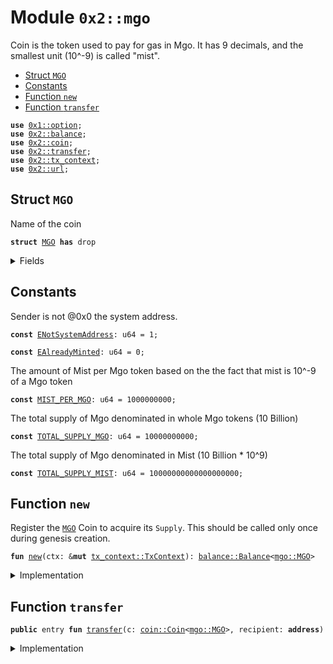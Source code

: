 
<a name="0x2_mgo"></a>

# Module `0x2::mgo`

Coin<MGO> is the token used to pay for gas in Mgo.
It has 9 decimals, and the smallest unit (10^-9) is called "mist".


-  [Struct `MGO`](#0x2_mgo_MGO)
-  [Constants](#@Constants_0)
-  [Function `new`](#0x2_mgo_new)
-  [Function `transfer`](#0x2_mgo_transfer)


<pre><code><b>use</b> <a href="dependencies/move-stdlib/option.md#0x1_option">0x1::option</a>;
<b>use</b> <a href="balance.md#0x2_balance">0x2::balance</a>;
<b>use</b> <a href="coin.md#0x2_coin">0x2::coin</a>;
<b>use</b> <a href="transfer.md#0x2_transfer">0x2::transfer</a>;
<b>use</b> <a href="tx_context.md#0x2_tx_context">0x2::tx_context</a>;
<b>use</b> <a href="url.md#0x2_url">0x2::url</a>;
</code></pre>



<a name="0x2_mgo_MGO"></a>

## Struct `MGO`

Name of the coin


<pre><code><b>struct</b> <a href="mgo.md#0x2_mgo_MGO">MGO</a> <b>has</b> drop
</code></pre>



<details>
<summary>Fields</summary>


<dl>
<dt>
<code>dummy_field: bool</code>
</dt>
<dd>

</dd>
</dl>


</details>

<a name="@Constants_0"></a>

## Constants


<a name="0x2_mgo_ENotSystemAddress"></a>

Sender is not @0x0 the system address.


<pre><code><b>const</b> <a href="mgo.md#0x2_mgo_ENotSystemAddress">ENotSystemAddress</a>: u64 = 1;
</code></pre>



<a name="0x2_mgo_EAlreadyMinted"></a>



<pre><code><b>const</b> <a href="mgo.md#0x2_mgo_EAlreadyMinted">EAlreadyMinted</a>: u64 = 0;
</code></pre>



<a name="0x2_mgo_MIST_PER_MGO"></a>

The amount of Mist per Mgo token based on the the fact that mist is
10^-9 of a Mgo token


<pre><code><b>const</b> <a href="mgo.md#0x2_mgo_MIST_PER_MGO">MIST_PER_MGO</a>: u64 = 1000000000;
</code></pre>



<a name="0x2_mgo_TOTAL_SUPPLY_MGO"></a>

The total supply of Mgo denominated in whole Mgo tokens (10 Billion)


<pre><code><b>const</b> <a href="mgo.md#0x2_mgo_TOTAL_SUPPLY_MGO">TOTAL_SUPPLY_MGO</a>: u64 = 10000000000;
</code></pre>



<a name="0x2_mgo_TOTAL_SUPPLY_MIST"></a>

The total supply of Mgo denominated in Mist (10 Billion * 10^9)


<pre><code><b>const</b> <a href="mgo.md#0x2_mgo_TOTAL_SUPPLY_MIST">TOTAL_SUPPLY_MIST</a>: u64 = 10000000000000000000;
</code></pre>



<a name="0x2_mgo_new"></a>

## Function `new`

Register the <code><a href="mgo.md#0x2_mgo_MGO">MGO</a></code> Coin to acquire its <code>Supply</code>.
This should be called only once during genesis creation.


<pre><code><b>fun</b> <a href="mgo.md#0x2_mgo_new">new</a>(ctx: &<b>mut</b> <a href="tx_context.md#0x2_tx_context_TxContext">tx_context::TxContext</a>): <a href="balance.md#0x2_balance_Balance">balance::Balance</a>&lt;<a href="mgo.md#0x2_mgo_MGO">mgo::MGO</a>&gt;
</code></pre>



<details>
<summary>Implementation</summary>


<pre><code><b>fun</b> <a href="mgo.md#0x2_mgo_new">new</a>(ctx: &<b>mut</b> TxContext): Balance&lt;<a href="mgo.md#0x2_mgo_MGO">MGO</a>&gt; {
    <b>assert</b>!(<a href="tx_context.md#0x2_tx_context_sender">tx_context::sender</a>(ctx) == @0x0, <a href="mgo.md#0x2_mgo_ENotSystemAddress">ENotSystemAddress</a>);
    <b>assert</b>!(<a href="tx_context.md#0x2_tx_context_epoch">tx_context::epoch</a>(ctx) == 0, <a href="mgo.md#0x2_mgo_EAlreadyMinted">EAlreadyMinted</a>);

    <b>let</b> (treasury, metadata) = <a href="coin.md#0x2_coin_create_currency">coin::create_currency</a>(
        <a href="mgo.md#0x2_mgo_MGO">MGO</a> {},
        9,
        b"<a href="mgo.md#0x2_mgo_MGO">MGO</a>",
        b"Mgo",
        // TODO: add appropriate description and logo <a href="url.md#0x2_url">url</a>
        b"",
        <a href="dependencies/move-stdlib/option.md#0x1_option_none">option::none</a>(),
        ctx
    );
    <a href="transfer.md#0x2_transfer_public_freeze_object">transfer::public_freeze_object</a>(metadata);
    <b>let</b> supply = <a href="coin.md#0x2_coin_treasury_into_supply">coin::treasury_into_supply</a>(treasury);
    <b>let</b> total_mgo = <a href="balance.md#0x2_balance_increase_supply">balance::increase_supply</a>(&<b>mut</b> supply, <a href="mgo.md#0x2_mgo_TOTAL_SUPPLY_MIST">TOTAL_SUPPLY_MIST</a>);
    <a href="balance.md#0x2_balance_destroy_supply">balance::destroy_supply</a>(supply);
    total_mgo
}
</code></pre>



</details>

<a name="0x2_mgo_transfer"></a>

## Function `transfer`



<pre><code><b>public</b> entry <b>fun</b> <a href="transfer.md#0x2_transfer">transfer</a>(c: <a href="coin.md#0x2_coin_Coin">coin::Coin</a>&lt;<a href="mgo.md#0x2_mgo_MGO">mgo::MGO</a>&gt;, recipient: <b>address</b>)
</code></pre>



<details>
<summary>Implementation</summary>


<pre><code><b>public</b> entry <b>fun</b> <a href="transfer.md#0x2_transfer">transfer</a>(c: <a href="coin.md#0x2_coin_Coin">coin::Coin</a>&lt;<a href="mgo.md#0x2_mgo_MGO">MGO</a>&gt;, recipient: <b>address</b>) {
    <a href="transfer.md#0x2_transfer_public_transfer">transfer::public_transfer</a>(c, recipient)
}
</code></pre>



</details>
